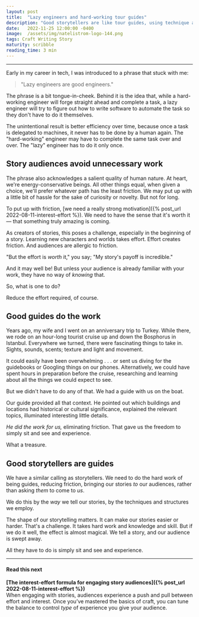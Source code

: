 ```yaml
---
layout: post
title:  "Lazy engineers and hard-working tour guides"
description: "Good storytellers are like tour guides, using technique and craft to make their stories as easy as possible for their audiences to engage with. It's hard work, but it pays off."
date:   2022-11-25 12:00:00 -0400
image:  /assets/img/natelistrom-logo-144.png
tags: Craft Writing Story
maturity: scribble
reading_time: 3 min
---
```


---

Early in my career in tech, I was introduced to a phrase that stuck with me: 

> "Lazy engineers are good engineers."

The phrase is a bit tongue-in-cheek. Behind it is the idea that, while a hard-working engineer will forge straight ahead and complete a task, a lazy engineer will try to figure out how to write software to automate the task so they don't have to do it themselves. 

The unintentional result is better efficiency over time, because once a task is delegated to machines, it never has to be done by a human again. The "hard-working" engineer may have to complete the same task over and over. The "lazy" engineer has to do it only once.

## Story audiences avoid unnecessary work

The phrase also acknowledges a salient quality of human nature. At heart, we're energy-conservative beings. All other things equal, when given a choice, we'll prefer whatever path has the least friction. We may put up with a little bit of hassle for the sake of curiosity or novelty. But not for long. 

To put up with friction, [we need a really strong motivation]({% post_url 2022-08-11-interest-effort %}). We need to have the sense that it's worth it &mdash; that something truly amazing is coming.

As creators of stories, this poses a challenge, especially in the beginning of a story. Learning new characters and worlds takes effort. Effort creates friction. And audiences are allergic to friction.

"But the effort is _worth_ it," you say; "My story's payoff is incredible." 

And it may well be! But unless your audience is already familiar with your work, they have no way of _knowing_ that.

So, what is one to do?

Reduce the effort required, of course.

## Good guides do the work

Years ago, my wife and I went on an anniversary trip to Turkey. While there, we rode on an hour-long tourist cruise up and down the Bosphorus in Istanbul. Everywhere we turned, there were fascinating things to take in. Sights, sounds, scents; texture and light and movement. 

It could easily have been overwhelming . . . or sent us diving for the guidebooks or Googling things on our phones. Alternatively, we could have spent hours in preparation before the cruise, researching and learning about all the things we could expect to see.

But we didn't have to do any of that. We had a guide with us on the boat. 

Our guide provided all that context. He pointed out which buildings and locations had historical or cultural significance, explained the relevant topics, illuminated interesting little details. 

_He did the work for us,_ eliminating friction. That gave us the freedom to simply sit and see and experience.

What a treasure.

## Good storytellers are guides

We have a similar calling as storytellers. We need to do the hard work of being guides, reducing friction, bringing our stories _to_ our audiences, rather than asking _them_ to come to _us_.

We do this by the _way_ we tell our stories, by the techniques and structures we employ.

The shape of our storytelling matters. It can make our stories easier or harder. That's a challenge. It takes hard work and knowledge and skill. But if we do it well, the effect is almost magical. We tell a story, and our audience is swept away. 

All they have to do is simply sit and see and experience.

---

#### Read this next

**[The interest-effort formula for engaging story audiences]({% post_url 2022-08-11-interest-effort %})**
<br />When engaging with stories, audiences experience a push and pull between effort and interest. Once you’ve mastered the basics of craft, you can tune the balance to control <em>type</em> of experience you give your audience.
 